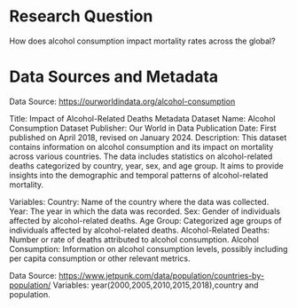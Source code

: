 <h1>Research Question</h1>
How does alcohol consumption impact mortality rates across the global?

<h1>Data Sources and Metadata</h1>

Data Source: https://ourworldindata.org/alcohol-consumption

Title: Impact of Alcohol-Related Deaths Metadata
Dataset Name: Alcohol Consumption Dataset
Publisher: Our World in Data
Publication Date: First published on April 2018, revised on January 2024.
Description: This dataset contains information on alcohol consumption and its impact on mortality across various countries. The data includes statistics on alcohol-related deaths categorized by country, year, sex, and age group. It aims to provide insights into the demographic and temporal patterns of alcohol-related mortality.

Variables:
Country: Name of the country where the data was collected.
Year: The year in which the data was recorded.
Sex: Gender of individuals affected by alcohol-related deaths.
Age Group: Categorized age groups of individuals affected by alcohol-related deaths.
Alcohol-Related Deaths: Number or rate of deaths attributed to alcohol consumption.
Alcohol Consumption: Information on alcohol consumption levels, possibly including per capita consumption or other relevant metrics.

Data Source: https://www.jetpunk.com/data/population/countries-by-population/
Variables:
year(2000,2005,2010,2015,2018),country and population.
